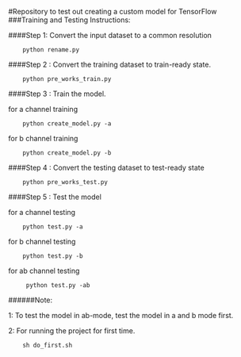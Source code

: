 #Repository to test out creating a custom model for TensorFlow
###Training and Testing Instructions:

####Step 1: Convert the input dataset to a common resolution

        python rename.py
        
####Step 2 : Convert the training dataset to train-ready state.

        python pre_works_train.py
        
####Step 3 : Train the model.

  for a channel training
  
        python create_model.py -a 
  
  for b channel training
  
        python create_model.py -b 
        
####Step 4 : Convert the testing dataset to test-ready state

        python pre_works_test.py
        
####Step 5 : Test the model

  for a channel testing
  
        python test.py -a 
  
  for b channel testing
  
        python test.py -b
        
  for ab channel testing
  
         python test.py -ab
         
######Note:

1: To test the model in ab-mode, test the model in a and b mode first.
       
2: For running the project for first time.

        sh do_first.sh
